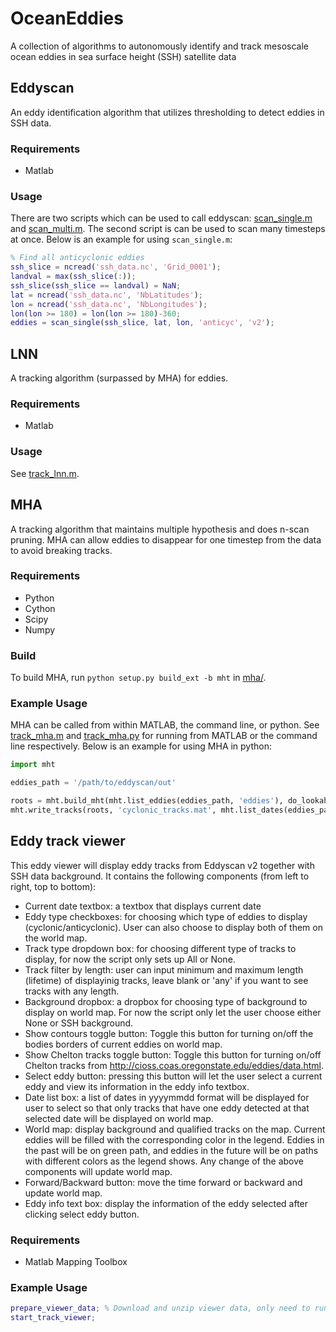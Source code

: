 # OceanEddies
A collection of algorithms to autonomously identify and track mesoscale ocean
eddies in sea surface height (SSH) satellite data

## Eddyscan
An eddy identification algorithm that utilizes thresholding to detect eddies in
SSH data.

### Requirements
 + Matlab

### Usage
There are two scripts which can be used to call eddyscan: [scan_single.m](eddyscan/scan_single.m)
and [scan_multi.m](eddyscan/scan_multi.m). The second script is can be used to scan many
timesteps at once. Below is an example for using ``scan_single.m``:
```matlab
% Find all anticyclonic eddies
ssh_slice = ncread('ssh_data.nc', 'Grid_0001');
landval = max(ssh_slice(:));
ssh_slice(ssh_slice == landval) = NaN;
lat = ncread('ssh_data.nc', 'NbLatitudes');
lon = ncread('ssh_data.nc', 'NbLongitudes');
lon(lon >= 180) = lon(lon >= 180)-360;
eddies = scan_single(ssh_slice, lat, lon, 'anticyc', 'v2');
```

## LNN
A tracking algorithm (surpassed by MHA) for eddies.

### Requirements
 + Matlab

### Usage
See [track_lnn.m](track_lnn.m).

## MHA
A tracking algorithm that maintains multiple hypothesis and does n-scan pruning.
MHA can allow eddies to disappear for one timestep from the data to avoid breaking tracks.

### Requirements
 + Python
 + Cython
 + Scipy
 + Numpy

### Build
To build MHA, run ``python setup.py build_ext -b mht`` in [mha/](mha/).

### Example Usage
MHA can be called from within MATLAB, the command line, or python. See
[track_mha.m](mha/track_mha.m) and [track_mha.py](mha/track_mha.py) for running from MATLAB or the
command line respectively. Below is an example for using MHA in python:
```python
import mht

eddies_path = '/path/to/eddyscan/out'

roots = mht.build_mht(mht.list_eddies(eddies_path, 'eddies'), do_lookahead=True)
mht.write_tracks(roots, 'cyclonic_tracks.mat', mht.list_dates(eddies_path, 'eddies'))
```

## Eddy track viewer
This eddy viewer will display eddy tracks from Eddyscan v2 together with SSH data background. It contains the following components (from left to right, top to bottom):
- Current date textbox: a textbox that displays current date
- Eddy type checkboxes: for choosing which type of eddies to display (cyclonic/anticyclonic). User can also choose to display both of them on the world map.
- Track type dropdown box: for choosing different type of tracks to display, for now the script only sets up All or None.
- Track filter by length: user can input minimum and maximum length (lifetime) of displayinig tracks, leave blank or 'any' if you want to see tracks with any length.
- Background dropbox: a dropbox for choosing type of background to display on world map. For now the script only let the user choose either None or SSH background.
- Show contours toggle button: Toggle this button for turning on/off the bodies borders of current eddies on world map.
- Show Chelton tracks toggle button: Toggle this button for turning on/off Chelton tracks from http://cioss.coas.oregonstate.edu/eddies/data.html.
- Select eddy button: pressing this button will let the user select a current eddy and view its information in the eddy info textbox.
- Date list box: a list of dates in yyyymmdd format will be displayed for user to select so that only tracks that have one eddy detected at that selected date will be displayed on world map.
- World map: display background and qualified tracks on the map. Current eddies will be filled with the corresponding color in the legend. Eddies in the past will be on green path, and eddies in the future will be on paths with different colors as the legend shows. Any change of the above components will update world map.
- Forward/Backward button: move the time forward or backward and update world map.
- Eddy info text box: display the information of the eddy selected after clicking select eddy button.

### Requirements
 + Matlab Mapping Toolbox

### Example Usage
```matlab
prepare_viewer_data; % Download and unzip viewer data, only need to run once
start_track_viewer;
```
